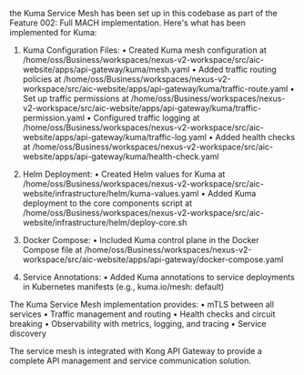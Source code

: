 the Kuma Service Mesh has been set up in this codebase as part of the 
Feature 002: Full MACH implementation. Here's what has been implemented for Kuma:

1. Kuma Configuration Files:
   • Created Kuma mesh configuration at 
/home/oss/Business/workspaces/nexus-v2-workspace/src/aic-website/apps/api-gateway/kuma/mesh.yaml
   • Added traffic routing policies at 
/home/oss/Business/workspaces/nexus-v2-workspace/src/aic-website/apps/api-gateway/kuma/traffic-route.yaml
   • Set up traffic permissions at 
/home/oss/Business/workspaces/nexus-v2-workspace/src/aic-website/apps/api-gateway/kuma/traffic-permission.yaml
   • Configured traffic logging at 
/home/oss/Business/workspaces/nexus-v2-workspace/src/aic-website/apps/api-gateway/kuma/traffic-log.yaml
   • Added health checks at 
/home/oss/Business/workspaces/nexus-v2-workspace/src/aic-website/apps/api-gateway/kuma/health-check.yaml

2. Helm Deployment:
   • Created Helm values for Kuma at 
/home/oss/Business/workspaces/nexus-v2-workspace/src/aic-website/infrastructure/helm/kuma-values.yaml
   • Added Kuma deployment to the core components script at 
/home/oss/Business/workspaces/nexus-v2-workspace/src/aic-website/infrastructure/helm/deploy-core.sh

3. Docker Compose:
   • Included Kuma control plane in the Docker Compose file at 
/home/oss/Business/workspaces/nexus-v2-workspace/src/aic-website/apps/api-gateway/docker-compose.yaml

4. Service Annotations:
   • Added Kuma annotations to service deployments in Kubernetes manifests (e.g.,
kuma.io/mesh: default)

The Kuma Service Mesh implementation provides:
• mTLS between all services
• Traffic management and routing
• Health checks and circuit breaking
• Observability with metrics, logging, and tracing
• Service discovery

The service mesh is integrated with Kong API Gateway to provide a complete API 
management and service communication solution.